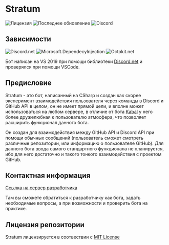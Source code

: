 # Stratum
![Лицензия](https://img.shields.io/github/license/Falcion/Stratum?label=%D0%9B%D0%B8%D1%86%D0%B5%D0%BD%D0%B7%D0%B8%D1%8F&style=flat-square)
![Последнее обновление](https://img.shields.io/github/last-commit/Falcion/Stratum?label=%D0%9F%D0%BE%D1%81%D0%BB%D0%B5%D0%B4%D0%BD%D0%B5%D0%B5%20%D0%BE%D0%B1%D0%BD%D0%BE%D0%B2%D0%BB%D0%B5%D0%BD%D0%B8%D0%B5&style=flat-square)
![Discord](https://img.shields.io/discord/668589564863971358?label=Discord&style=flat-square)

## Зависимости

![Discord.net](https://img.shields.io/badge/Discord.net-2.2.0-brightgreen.svg)
![Microsoft.DependecyInjection](https://img.shields.io/badge/Microsoft.Extensions.DependencyInjection-5.0.0--preview.6.20305.6-brightgreen.svg)
![Octokit.net](https://img.shields.io/badge/Octokit.net-0.48.0-brightgreen.svg)

Бот написан на VS 2019 при помощи библиотеки [Discord.net](https://github.com/discord-net/Discord.Net) и проверялся при помощи VSCode.

## Предисловие

Stratum - это бот, написанный на CSharp и создан как скорее эксперимент взаимодействия пользователя через команды в Discord и GitHub API в целом, он не имеет прямой цели, и вполне может использоваться на любом сервере, в отличие от бота [Kabal](https://github.com/Avandelta/Kabal) у него более дружелюбная к пользователю атмосфера, что позволяет расширить функционал данного бота.

Он создан для взаимодействия между GitHub API и Discord API при помощи обычных сообщений (пользователь сможет смотреть различные репозитории, или информацию о пользователе GitHub). Для данного бота ввода самого стандартного функционала не планируется, ибо для него достаточно и такого тонкого взаимодействия с проектом GitHub.

## Контактная информация

[Ссылка на сервер разработчика](https://discord.gg/RAZ7f7x)

Там вы сможете обратиться к разработчику как бота, задать необходимые вопросы, а при возможности и проверить бота на практике.

## Лицензия репозитории

Stratum лицензируется в соотвествии с [MIT License](https://github.com/Falcion/Stratum/blob/master/LICENSE)
